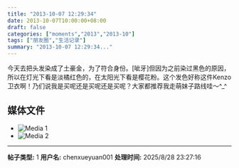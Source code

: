 ```yaml
---
title: "2013-10-07 12:29:34"
date: 2013-10-07T10:00:00+08:00
draft: false
categories: ["moments","2013","2013-10"]
tags: ["朋友圈","生活记录"]
summary: "2013-10-07 12:29:34..."
---
```


今天去把头发染成了土豪金，为了符合身份。[呲牙]但因为之前染过黑色的原因，所以在灯光下看是淡橘红色的，在太阳光下看是樱花粉。这个发色好称这件Kenzo卫衣啊！乃们说我是买呢还是买呢还是买呢？大家都推荐我走萌妹子路线哇〜^_^

## 媒体文件

- ![Media 1](/Moments/photos/2013-10-07/201310071229340.jpg)
- ![Media 2](/Moments/photos/2013-10-07/201310071229341.jpg)

---

**帖子类型:** 1
**用户名:** chenxueyuan001
**处理时间:** 2025/8/28 23:27:16
